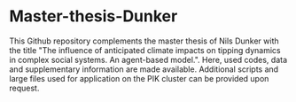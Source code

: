 # Master-thesis-Dunker
This Github repository complements the master thesis of Nils Dunker with the title "The influence of anticipated climate impacts on tipping dynamics in complex social systems. An agent-based model.". Here, used codes, data and supplementary information are made available. Additional scripts and large files used for application on the PIK cluster can be provided upon request.
